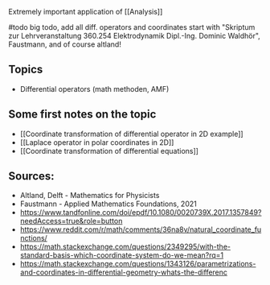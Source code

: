 Extremely important application of [[Analysis]] 



#todo big todo, add all diff. operators  and coordinates 
start with "Skriptum zur Lehrveranstaltung 360.254 Elektrodynamik Dipl.-Ing. Dominic Waldhör", Faustmann, and of course altland!


## Topics
- Differential operators (math methoden, AMF)


## Some first notes on the topic
- [[Coordinate transformation of differential operator in 2D example]]
- [[Laplace operator in polar coordinates in 2D]]
- [[Coordinate transformation of differential equations]]





## Sources:
- Altland, Delft - Mathematics for Physicists
- Faustmann - Applied Mathematics Foundations, 2021
- https://www.tandfonline.com/doi/epdf/10.1080/0020739X.2017.1357849?needAccess=true&role=button
- https://www.reddit.com/r/math/comments/36na8v/natural_coordinate_functions/
- https://math.stackexchange.com/questions/2349295/with-the-standard-basis-which-coordinate-system-do-we-mean?rq=1
- https://math.stackexchange.com/questions/1343126/parametrizations-and-coordinates-in-differential-geometry-whats-the-differenc